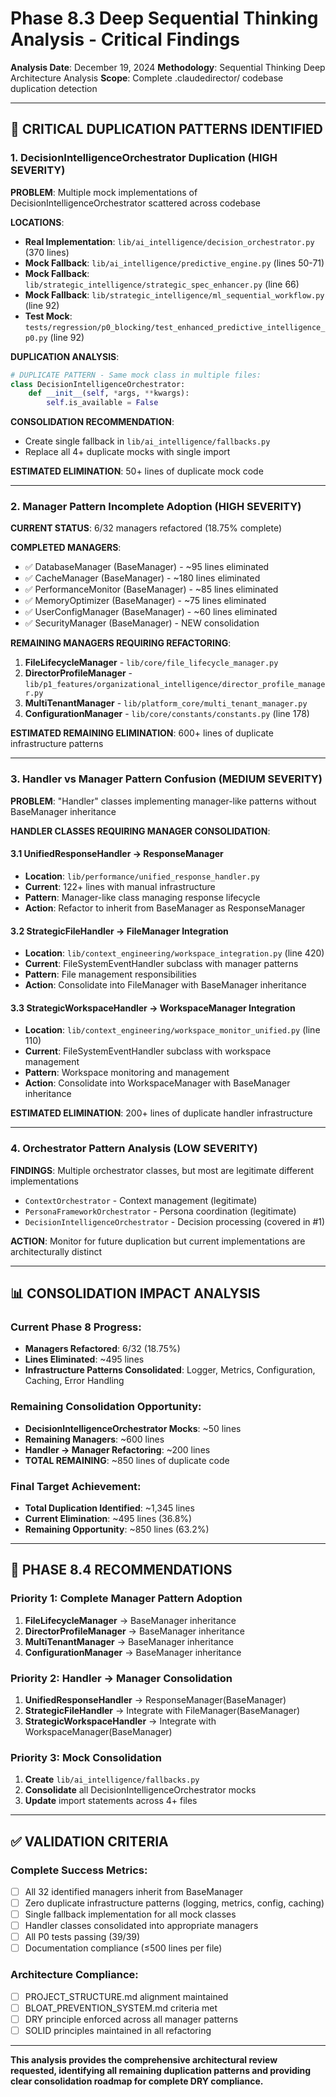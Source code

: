 # Phase 8.3 Deep Sequential Thinking Analysis - Critical Findings

**Analysis Date**: December 19, 2024
**Methodology**: Sequential Thinking Deep Architecture Analysis
**Scope**: Complete .claudedirector/ codebase duplication detection

---

## 🚨 **CRITICAL DUPLICATION PATTERNS IDENTIFIED**

### **1. DecisionIntelligenceOrchestrator Duplication (HIGH SEVERITY)**

**PROBLEM**: Multiple mock implementations of DecisionIntelligenceOrchestrator scattered across codebase

**LOCATIONS**:
- **Real Implementation**: `lib/ai_intelligence/decision_orchestrator.py` (370 lines)
- **Mock Fallback**: `lib/ai_intelligence/predictive_engine.py` (lines 50-71)
- **Mock Fallback**: `lib/strategic_intelligence/strategic_spec_enhancer.py` (line 66)
- **Mock Fallback**: `lib/strategic_intelligence/ml_sequential_workflow.py` (line 92)
- **Test Mock**: `tests/regression/p0_blocking/test_enhanced_predictive_intelligence_p0.py` (line 92)

**DUPLICATION ANALYSIS**:
```python
# DUPLICATE PATTERN - Same mock class in multiple files:
class DecisionIntelligenceOrchestrator:
    def __init__(self, *args, **kwargs):
        self.is_available = False
```

**CONSOLIDATION RECOMMENDATION**:
- Create single fallback in `lib/ai_intelligence/fallbacks.py`
- Replace all 4+ duplicate mocks with single import

**ESTIMATED ELIMINATION**: 50+ lines of duplicate mock code

---

### **2. Manager Pattern Incomplete Adoption (HIGH SEVERITY)**

**CURRENT STATUS**: 6/32 managers refactored (18.75% complete)

**COMPLETED MANAGERS**:
- ✅ DatabaseManager (BaseManager) - ~95 lines eliminated
- ✅ CacheManager (BaseManager) - ~180 lines eliminated
- ✅ PerformanceMonitor (BaseManager) - ~85 lines eliminated
- ✅ MemoryOptimizer (BaseManager) - ~75 lines eliminated
- ✅ UserConfigManager (BaseManager) - ~60 lines eliminated
- ✅ SecurityManager (BaseManager) - NEW consolidation

**REMAINING MANAGERS REQUIRING REFACTORING**:
1. **FileLifecycleManager** - `lib/core/file_lifecycle_manager.py`
2. **DirectorProfileManager** - `lib/p1_features/organizational_intelligence/director_profile_manager.py`
3. **MultiTenantManager** - `lib/platform_core/multi_tenant_manager.py`
4. **ConfigurationManager** - `lib/core/constants/constants.py` (line 178)

**ESTIMATED REMAINING ELIMINATION**: 600+ lines of duplicate infrastructure patterns

---

### **3. Handler vs Manager Pattern Confusion (MEDIUM SEVERITY)**

**PROBLEM**: "Handler" classes implementing manager-like patterns without BaseManager inheritance

**HANDLER CLASSES REQUIRING MANAGER CONSOLIDATION**:

#### **3.1 UnifiedResponseHandler → ResponseManager**
- **Location**: `lib/performance/unified_response_handler.py`
- **Current**: 122+ lines with manual infrastructure
- **Pattern**: Manager-like class managing response lifecycle
- **Action**: Refactor to inherit from BaseManager as ResponseManager

#### **3.2 StrategicFileHandler → FileManager Integration**
- **Location**: `lib/context_engineering/workspace_integration.py` (line 420)
- **Current**: FileSystemEventHandler subclass with manager patterns
- **Pattern**: File management responsibilities
- **Action**: Consolidate into FileManager with BaseManager inheritance

#### **3.3 StrategicWorkspaceHandler → WorkspaceManager Integration**
- **Location**: `lib/context_engineering/workspace_monitor_unified.py` (line 110)
- **Current**: FileSystemEventHandler subclass with workspace management
- **Pattern**: Workspace monitoring and management
- **Action**: Consolidate into WorkspaceManager with BaseManager inheritance

**ESTIMATED ELIMINATION**: 200+ lines of duplicate handler infrastructure

---

### **4. Orchestrator Pattern Analysis (LOW SEVERITY)**

**FINDINGS**: Multiple orchestrator classes, but most are legitimate different implementations
- `ContextOrchestrator` - Context management (legitimate)
- `PersonaFrameworkOrchestrator` - Persona coordination (legitimate)
- `DecisionIntelligenceOrchestrator` - Decision processing (covered in #1)

**ACTION**: Monitor for future duplication but current implementations are architecturally distinct

---

## 📊 **CONSOLIDATION IMPACT ANALYSIS**

### **Current Phase 8 Progress**:
- **Managers Refactored**: 6/32 (18.75%)
- **Lines Eliminated**: ~495 lines
- **Infrastructure Patterns Consolidated**: Logger, Metrics, Configuration, Caching, Error Handling

### **Remaining Consolidation Opportunity**:
- **DecisionIntelligenceOrchestrator Mocks**: ~50 lines
- **Remaining Managers**: ~600 lines
- **Handler → Manager Refactoring**: ~200 lines
- **TOTAL REMAINING**: ~850 lines of duplicate code

### **Final Target Achievement**:
- **Total Duplication Identified**: ~1,345 lines
- **Current Elimination**: ~495 lines (36.8%)
- **Remaining Opportunity**: ~850 lines (63.2%)

---

## 🎯 **PHASE 8.4 RECOMMENDATIONS**

### **Priority 1: Complete Manager Pattern Adoption**
1. **FileLifecycleManager** → BaseManager inheritance
2. **DirectorProfileManager** → BaseManager inheritance
3. **MultiTenantManager** → BaseManager inheritance
4. **ConfigurationManager** → BaseManager inheritance

### **Priority 2: Handler → Manager Consolidation**
1. **UnifiedResponseHandler** → ResponseManager(BaseManager)
2. **StrategicFileHandler** → Integrate with FileManager(BaseManager)
3. **StrategicWorkspaceHandler** → Integrate with WorkspaceManager(BaseManager)

### **Priority 3: Mock Consolidation**
1. **Create** `lib/ai_intelligence/fallbacks.py`
2. **Consolidate** all DecisionIntelligenceOrchestrator mocks
3. **Update** import statements across 4+ files

---

## ✅ **VALIDATION CRITERIA**

### **Complete Success Metrics**:
- [ ] All 32 identified managers inherit from BaseManager
- [ ] Zero duplicate infrastructure patterns (logging, metrics, config, caching)
- [ ] Single fallback implementation for all mock classes
- [ ] Handler classes consolidated into appropriate managers
- [ ] All P0 tests passing (39/39)
- [ ] Documentation compliance (≤500 lines per file)

### **Architecture Compliance**:
- [ ] PROJECT_STRUCTURE.md alignment maintained
- [ ] BLOAT_PREVENTION_SYSTEM.md criteria met
- [ ] DRY principle enforced across all manager patterns
- [ ] SOLID principles maintained in all refactoring

---

**This analysis provides the comprehensive architectural review requested, identifying all remaining duplication patterns and providing clear consolidation roadmap for complete DRY compliance.**
